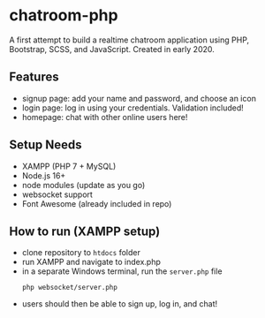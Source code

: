 # chatroom-php
A first attempt to build a realtime chatroom application using PHP, Bootstrap, SCSS, and JavaScript.
Created in early 2020.

## Features
- signup page: add your name and password, and choose an icon
- login page: log in using your credentials. Validation included!
- homepage: chat with other online users here! 

## Setup Needs
- XAMPP (PHP 7 + MySQL)
- Node.js 16+
- node modules (update as you go)
- websocket support
- Font Awesome (already included in repo)
  
## How to run (XAMPP setup)
- clone repository to `htdocs` folder
- run XAMPP and navigate to index.php
- in a separate Windows terminal, run the `server.php` file
  ```
  php websocket/server.php
  ```
- users should then be able to sign up, log in, and chat!
